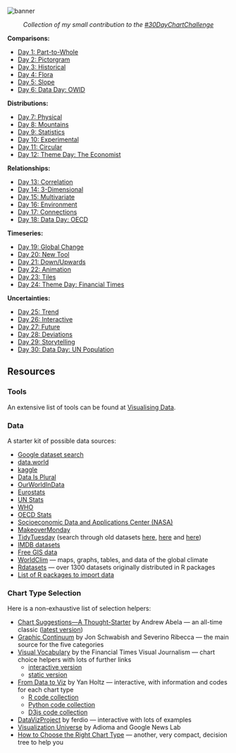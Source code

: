 ![banner](https://user-images.githubusercontent.com/63997681/176904348-c441529b-9c2c-4cc6-bd13-ca6c5a92913a.png)

<p align="center"><em>Collection of my small contribution to the <a href="https://twitter.com/30DayChartChall">#30DayChartChallenge</a></em></p>

**Comparisons:**
* [Day 1: Part-to-Whole](https://github.com/Z3tt/30DayChartChallenge_Collection2021/tree/main/contributions/01_part_to_whole)
* [Day 2: Pictorgram](https://github.com/Z3tt/30DayChartChallenge_Collection2021/tree/main/contributions/02_pictogram)
* [Day 3: Historical](https://github.com/Z3tt/30DayChartChallenge_Collection2021/tree/main/contributions/03_historical)
* [Day 4: Flora](https://github.com/Z3tt/30DayChartChallenge_Collection2021/tree/main/contributions/04_magical)
* [Day 5: Slope](https://github.com/Z3tt/30DayChartChallenge_Collection2021/tree/main/contributions/05_slope)
* [Day 6: Data Day: OWID](https://github.com/Z3tt/30DayChartChallenge_Collection2021/tree/main/contributions/06_experimental)

**Distributions:**
* [Day 7: Physical](https://github.com/Z3tt/30DayChartChallenge_Collection2021/tree/main/contributions/07_physical)
* [Day 8: Mountains](https://github.com/Z3tt/30DayChartChallenge_Collection2021/tree/main/contributions/08_animals)
* [Day 9: Statistics](https://github.com/Z3tt/30DayChartChallenge_Collection2021/tree/main/contributions/09_statistics)
* [Day 10: Experimental](https://github.com/Z3tt/30DayChartChallenge_Collection2021/tree/main/contributions/10_abstract)
* [Day 11: Circular](https://github.com/Z3tt/30DayChartChallenge_Collection2021/tree/main/contributions/11_circular)
* [Day 12: Theme Day: The Economist](https://github.com/Z3tt/30DayChartChallenge_Collection2021/tree/main/contributions/12_strips)

**Relationships:**
* [Day 13: Correlation](https://github.com/Z3tt/30DayChartChallenge_Collection2021/tree/main/contributions/13_correlation)
* [Day 14: 3-Dimensional](https://github.com/Z3tt/30DayChartChallenge_Collection2021/tree/main/contributions/14_space)
* [Day 15: Multivariate](https://github.com/Z3tt/30DayChartChallenge_Collection2021/tree/main/contributions/15_multivariate)
* [Day 16: Environment](https://github.com/Z3tt/30DayChartChallenge_Collection2021/tree/main/contributions/16_trees)
* [Day 17: Connections](https://github.com/Z3tt/30DayChartChallenge_Collection2021/tree/main/contributions/17_pop_culture)
* [Day 18: Data Day: OECD](https://github.com/Z3tt/30DayChartChallenge_Collection2021/tree/main/contributions/18_connections)

**Timeseries:**
* [Day 19: Global Change](https://github.com/Z3tt/30DayChartChallenge_Collection2021/tree/main/contributions/19_global_change)
* [Day 20: New Tool](https://github.com/Z3tt/30DayChartChallenge_Collection2021/tree/main/contributions/20_upwards)
* [Day 21: Down/Upwards](https://github.com/Z3tt/30DayChartChallenge_Collection2021/tree/main/contributions/21_downwards)
* [Day 22: Animation](https://github.com/Z3tt/30DayChartChallenge_Collection2021/tree/main/contributions/22_animation)
* [Day 23: Tiles](https://github.com/Z3tt/30DayChartChallenge_Collection2021/tree/main/contributions/23_tiles)
* [Day 24: Theme Day: Financial Times](https://github.com/Z3tt/30DayChartChallenge_Collection2021/tree/main/contributions/24_monochrome)

**Uncertainties:**
* [Day 25: Trend](https://github.com/Z3tt/30DayChartChallenge_Collection2021/tree/main/contributions/25_demographic)
* [Day 26: Interactive](https://github.com/Z3tt/30DayChartChallenge_Collection2021/tree/main/contributions/26_trends)
* [Day 27: Future](https://github.com/Z3tt/30DayChartChallenge_Collection2021/tree/main/contributions/27_educational)
* [Day 28: Deviations](https://github.com/Z3tt/30DayChartChallenge_Collection2021/tree/main/contributions/28_future)
* [Day 29: Storytelling](https://github.com/Z3tt/30DayChartChallenge_Collection2021/tree/main/contributions/29_deviations)
* [Day 30: Data Day: UN Population](https://github.com/Z3tt/30DayChartChallenge_Collection2021/tree/main/contributions/30_3D)


## Resources

### Tools

An extensive list of tools can be found at [Visualising Data](https://www.visualisingdata.com/resources/).

### Data

A starter kit of possible data sources:

* [Google dataset search](https://datasetsearch.research.google.com/)
* [data.world](https://data.world/)
* [kaggle](https://www.kaggle.com/datasets)
* [Data Is Plural](https://docs.google.com/spreadsheets/d/1wZhPLMCHKJvwOkP4juclhjFgqIY8fQFMemwKL2c64vk/edit#gid=0)
* [OurWorldInData](https://ourworldindata.org/)
* [Eurostats](https://ec.europa.eu/eurostat)
* [UN Stats](https://unstats.un.org/home/)
* [WHO](https://www.who.int/data/collections)
* [OECD Stats](https://stats.oecd.org/)
* [Socioeconomic Data and Applications Center (NASA)](https://sedac.ciesin.columbia.edu/)
* [MakeoverMonday](https://www.makeovermonday.co.uk/data/)
* [TidyTuesday](https://github.com/rfordatascience/tidytuesday/tree/master/data/2021) (search through old datasets [here](https://github.com/rfordatascience/tidytuesday/tree/master/data/2018), [here](https://github.com/rfordatascience/tidytuesday/tree/master/data/2019) and [here](https://github.com/rfordatascience/tidytuesday/tree/master/data/2020))
* [IMDB datasets](https://www.imdb.com/interfaces/)
* [Free GIS data](http://freegisdata.rtwilson.com/)
* [WorldClim](https://worldclim.org/) — maps, graphs, tables, and data of the global climate
* [Rdatasets](https://vincentarelbundock.github.io/Rdatasets/datasets.html) — over 1300 datasets originally distributed in R packages
* [List of R packages to import data](https://www.computerworld.com/article/3109890/these-r-packages-import-sports-weather-stock-data-and-more.html)

### Chart Type Selection

Here is a non-exhaustive list of selection helpers:

* [Chart Suggestions—A Thought-Starter](http://extremepresentation.com/wp-content/uploads/choosing-a-good-chart-09-1.pdf) by Andrew Abela — an all-time classic ([latest version](https://extremepresentation.typepad.com/files/chart-chooser-2020.pdf))
* [Graphic Continuum](https://policyviz.com/2014/09/09/graphic-continuum/) by Jon Schwabish and Severino Ribecca — the main source for the five categories
* [Visual Vocabulary](https://github.com/ft-interactive/chart-doctor/tree/master/visual-vocabulary) by the Financial Times Visual Journalism  — chart choice helpers with lots of further links
  + [interactive version](https://www.ft.com/chart-doctor)
  + [static version](https://raw.githubusercontent.com/ft-interactive/chart-doctor/master/visual-vocabulary/poster.png)
* [From Data to Viz](https://www.data-to-viz.com/) by Yan Holtz — interactive, with information and codes for each chart type
  + [R code collection](https://www.r-graph-gallery.com/)
  + [Python code collection](https://www.python-graph-gallery.com/)
  + [D3js code collection](https://www.d3-graph-gallery.com/)
* [DataVizProject](https://datavizproject.com/) by ferdio — interactive with lots of examples
* [Visualization Universe](http://visualizationuniverse.com/) by Adioma and Google News Lab
* [How to Choose the Right Chart Type](https://activewizards.com/blog/how-to-choose-the-right-chart-type-infographic/) — another, very compact, decision tree to help you
